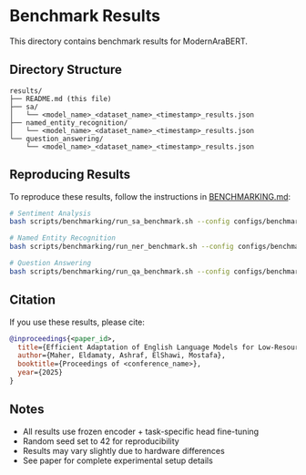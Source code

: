 # Benchmark Results

This directory contains benchmark results for ModernAraBERT.

## Directory Structure

```
results/
├── README.md (this file)
├── sa/
│   └── <model_name>_<dataset_name>_<timestamp>_results.json
├── named_entity_recognition/
│   └── <model_name>_<dataset_name>_<timestamp>_results.json
└── question_answering/
    └── <model_name>_<dataset_name>_<timestamp>_results.json
```

## Reproducing Results

To reproduce these results, follow the instructions in [BENCHMARKING.md](../docs/BENCHMARKING.md):

```bash
# Sentiment Analysis
bash scripts/benchmarking/run_sa_benchmark.sh --config configs/benchmarking/sa_benchmark.yaml --datasets hard

# Named Entity Recognition
bash scripts/benchmarking/run_ner_benchmark.sh --config configs/benchmarking/ner_benchmark.yaml

# Question Answering
bash scripts/benchmarking/run_qa_benchmark.sh --config configs/benchmarking/qa_benchmark.yaml
```
## Citation

If you use these results, please cite:

```bibtex
@inproceedings{<paper_id>,
  title={Efficient Adaptation of English Language Models for Low-Resource and Morphologically Rich Languages: The Case of Arabic},
  author={Maher, Eldamaty, Ashraf, ElShawi, Mostafa},
  booktitle={Proceedings of <conference_name>},
  year={2025}
}
```

## Notes

- All results use frozen encoder + task-specific head fine-tuning
- Random seed set to 42 for reproducibility
- Results may vary slightly due to hardware differences
- See paper for complete experimental setup details
